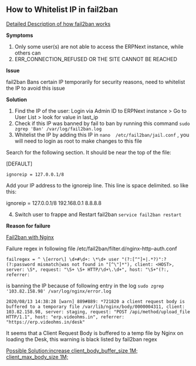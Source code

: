 ## How to Whitelist IP in fail2ban

[Detailed Description of how fail2ban works](https://www.digitalocean.com/community/tutorials/how-fail2ban-works-to-protect-services-on-a-linux-server)

**Symptoms**

1. Only some user(s) are not able to access the ERPNext instance, while others can
2. ERR_CONNECTION_REFUSED OR THE SITE CANNOT BE REACHED

**Issue**

fail2ban Bans certain IP temporarily for security reasons, need to whitelist the IP to avoid this issue

**Solution**

1. Find the IP of the user: Login via Admin ID to ERPNext instance > Go to User List > look for value in last_ip
1. Check if this IP was banned by fail to ban by running this command `sudo zgrep 'Ban' /var/log/fail2ban.log`
1. Whitelist the IP by adding this IP in `nano  /etc/fail2ban/jail.conf` , you will need to login as root to make changes to this file

Search for the following section.  It should be near the top of the file:

[DEFAULT]

`ignoreip = 127.0.0.1/8`

Add your IP address to the ignoreip line.  This line is space delimited.  so like this:

ignoreip = 127.0.0.1/8 192.168.0.1 8.8.8.8

4. Switch user to frappe and Restart fail2ban `service fail2ban restart`


**Reason for failure**

[Fail2ban with Nginx](https://www.digitalocean.com/community/tutorials/how-to-protect-an-nginx-server-with-fail2ban-on-ubuntu-14-04)

Failure regex in following file /etc/fail2ban/filter.d/nginx-http-auth.conf

`failregex = ^ \[error\] \d+#\d+: \*\d+ user "(?:[^"]+|.*?)":? (?:password mismatch|was not found in "[^\"]*"), client: <HOST>, server: \S*, request: "\S+ \S+ HTTP/\d+\.\d+", host: "\S+"(?:, referrer:`

is banning the IP because of following entry in the log `sudo zgrep '103.82.158.98' /var/log/nginx/error.log`

`2020/08/13 14:38:28 [warn] 889#889: *721820 a client request body is buffered to a temporary file /var/lib/nginx/body/0000004311, client: 103.82.158.98, server: staging, request: "POST /api/method/upload_file HTTP/1.1", host: "erp.videohms.in", referrer: "https://erp.videohms.in/desk"`

It seems that a Client Request Body is buffered to a temp file by Nginx on loading the Desk, this warning is black listed by fail2ban regex

[Possible Solution:increase 
client_body_buffer_size 1M;
    client_max_body_size 1M;](https://serverfault.com/a/733742)
